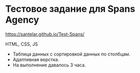 # Тестовое задание для Spans Agency

https://santelar.github.io/Test-Spans/

HTML, CSS, JS

 - Таблица данных с сортировкой данных по столбцам.
 - Адаптивная верстка.
 - На выполнение давалось 3 часа.
